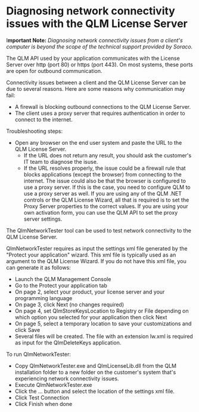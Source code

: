 # Diagnosing network connectivity issues with the QLM License Server

I**mportant Note:** _Diagnosing network connectivity issues from a client's computer is beyond the scope of the technical support provided by Soraco._

The QLM API used by your application communicates with the License Server over http (port 80) or https (port 443). On most systems, these ports are open for outbound communication.

Connectivity issues between a client and the QLM License Server can be due to several reasons. Here are some reasons why communication may fail:

* A firewall is blocking outbound connections to the QLM License Server.
* The client uses a proxy server that requires authentication in order to connect to the internet.

Troubleshooting steps:

* Open any browser on the end user system and paste the URL to the QLM License Server.
  * If the URL does not return any result, you should ask the customer's IT team to diagnose the isuse.
  * If the URL resolves properly, the issue could be a firewall rule that blocks applications (except the browser) from connecting to the internet. The issue could also be that the browser is configured to use a proxy server. If this is the case, you need to configure QLM to use a proxy server as well. If you are using any of the QLM .NET controls or the QLM License Wizard, all that is required is to set the Proxy Server properties to the correct values. If you are using your own activation form, you can use the QLM API to set the proxy server settings.

The QlmNetworkTester tool can be used to test network connectivity to the QLM License Server.&#x20;

QlmNetworkTester requires as input the settings xml file generated by the "Protect your application" wizard. This xml file is typically used as an argument to the QLM License Wizard. If you do not have this xml file, you can generate it as follows:

* Launch the QLM Management Console
* Go to the Protect your application tab
* On page 2, select your product, your license server and your programming language
* On page 3, click Next (no changes required)
* On page 4, set QlmStoreKeysLocation to Registry or File depending on which option you selected for your application then click Next&#x20;
* On page 5, select a temporary location to save your customizations and click Save
* Several files will be created. The file with an extension lw.xml is required as input for the QlmDeleteKeys application.

&#x20;

To run QlmNetworkTester:

* Copy QlmNetworkTester.exe and QlmLicenseLib.dll from the QLM installation folder to a new folder on the customer's system that's experiencing network connectivity issues.
* Execute QlmNetworkTester.exe
* Click the ... button and select the location of the settings xml file.
* Click Test Connection
* Click Finish when done
